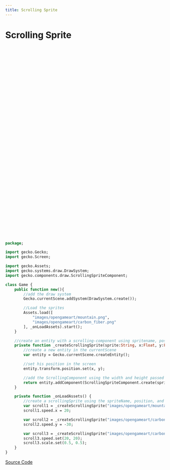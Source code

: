 ```yaml
---
title: Scrolling Sprite
---
```

# Scrolling Sprite

<iframe :src="$withBase('/builds/scrollingsprite/index.html')" width="800" height="600" frameBorder="0" style="width: 100vw; height:75vw; max-width:100%; max-height:600px"></iframe>

```haxe
package;

import gecko.Gecko;
import gecko.Screen;

import gecko.Assets;
import gecko.systems.draw.DrawSystem;
import gecko.components.draw.ScrollingSpriteComponent;

class Game {
    public function new(){
        //add the draw system
        Gecko.currentScene.addSystem(DrawSystem.create());

        //Load the sprites
        Assets.load([
            "images/opengameart/mountain.png",
            "images/opengameart/carbon_fiber.png"
        ], _onLoadAssets).start();
    }

    //create an entity with a scrolling-component using spritename, position and size
    private function _createScrollingSprite(sprite:String, x:Float, y:Float, width:Float, height:Float) : ScrollingSpriteComponent {
        //create a new entity in the currentScene
        var entity = Gecko.currentScene.createEntity();

        //set his position in the screen
        entity.transform.position.set(x, y);

        //add the ScrollingComponent using the width and height passed and return the component
        return entity.addComponent(ScrollingSpriteComponent.create(sprite, width, height));
    }

    private function _onLoadAssets() {
        //create a scrollingSprite using the spriteName, position, and size
        var scroll1 = _createScrollingSprite("images/opengameart/mountain.png", Screen.centerX, Screen.centerY, Screen.width, Screen.height);
        scroll1.speed.x = 20;

        var scroll2 = _createScrollingSprite("images/opengameart/carbon_fiber.png", 150, Screen.centerY, 200, 500);
        scroll2.speed.y = -30;

        var scroll3 = _createScrollingSprite("images/opengameart/carbon_fiber.png", 550, Screen.centerY, 400, 300);
        scroll3.speed.set(20, 20);
        scroll3.scale.set(0.5, 0.5);
    }
}
```


[Source Code](https://github.com/Nazariglez/Gecko2D/tree/master/examples/scrollingsprite)
